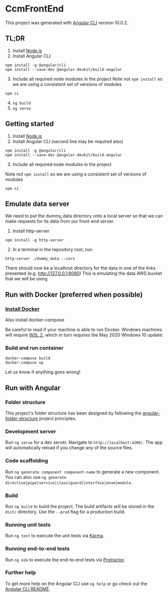 # CcmFrontEnd

This project was generated with [Angular CLI](https://github.com/angular/angular-cli) version 10.0.2.

## TL;DR

1. Install [Node.js](https://nodejs.org/en/)
2. Install Angular CLI: 
```
npm install -g @angular/cli
npm install --save-dev @angular-devkit/build-angular
```
3. Include all required node modules in the project
Note not `npm install` so we are using a consistent set of versions of modules
```
npm ci
```
4. `ng build`
5. `ng serve`


## Getting started

1. Install [Node.js](https://nodejs.org/en/)
2. Install Angular CLI
(second line may be required also)

```
npm install -g @angular/cli
npm install --save-dev @angular-devkit/build-angular
```
3. Include all required node modules in the project

Note not `npm install` so we are using a consistent set of versions of modules
```
npm ci
```

## Emulate data server

We need to put the dummy_data directory onto a local server so that we can make requests for its data from our front-end server.

1. Install http-server
```
npm install -g http-server
```
2. In a terminal in the repository root, run:
```
http-server ./dummy_data --cors
```
There should now be a localhost directory for the data in one of the links presented (e.g. http://127.0.0.1:8080)
This is emulating the data AWS bucket that we will be using


## Run with Docker (preferred when possible)

### [Install Docker](https://docs.docker.com/desktop/)

Also install docker-compose

Be careful to read if your machine is able to run Docker. Windows machines will require [WSL 2](https://docs.microsoft.com/en-us/windows/wsl/wsl2-index), which in turn requires the May 2020 Windows 10 update:

### Build and run container

```
docker-compose build
docker-compose up
```

Let us know if anything goes wrong!

## Run with Angular

### Folder structure

This project's folder structure has been designed by following the [angular-folder-structure](https://angular-folder-structure.readthedocs.io/en/latest/index.html) project principles.

### Development server

Run `ng serve` for a dev server. Navigate to `http://localhost:4200/`. The app will automatically reload if you change any of the source files.

### Code scaffolding

Run `ng generate component component-name` to generate a new component. You can also use `ng generate directive|pipe|service|class|guard|interface|enum|module`.

### Build

Run `ng build` to build the project. The build artifacts will be stored in the `dist/` directory. Use the `--prod` flag for a production build.

### Running unit tests

Run `ng test` to execute the unit tests via [Karma](https://karma-runner.github.io).

### Running end-to-end tests

Run `ng e2e` to execute the end-to-end tests via [Protractor](http://www.protractortest.org/).

### Further help

To get more help on the Angular CLI use `ng help` or go check out the [Angular CLI README](https://github.com/angular/angular-cli/blob/master/README.md).
